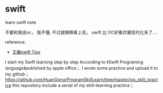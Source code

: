 # swift

learn swift note

不要和我说oc， 我不懂; 不过就眼睛看上去， swift 比 OC好看优雅现代化多了....

reference: 
- [王巍swift Tips](http://swifter.tips/)


I start my Swift learning step by step According to 《Swift Programing language》published by apple office； I wrote some practice and upload it to my github；https://github.com/HuanGong/ProgramSkillLearn/tree/master/ios_skill_practice
this repository include a serial of my skill-learning practice；
